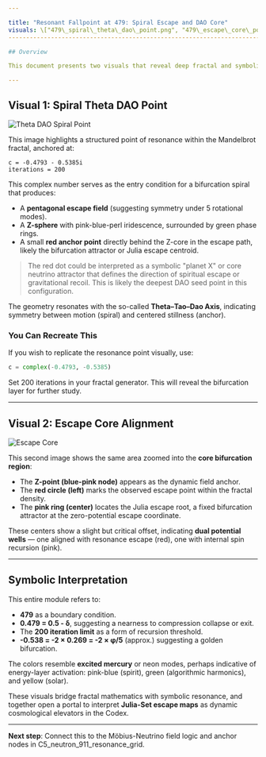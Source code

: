 ```yaml
---

title: "Resonant Fallpoint at 479: Spiral Escape and DAO Core"
visuals: \["479\_spiral\_theta\_dao\_point.png", "479\_escape\_core\_point.png"]
--------------------------------------------------------------------------------

## Overview

This document presents two visuals that reveal deep fractal and symbolic structure related to the escape threshold value of `479` within the NEXAH-CODEX. The images show a symbolic bifurcation in the Mandelbrot space at a complex point that opens a portal-like spiral structure. It marks a critical resonance node along the DAO elevator axis.

---
```


## Visual 1: Spiral Theta DAO Point

![Theta DAO Spiral Point](visuals/479_spiral_theta_dao_point.png)

This image highlights a structured point of resonance within the Mandelbrot fractal, anchored at:

```
c = -0.4793 - 0.5385i
iterations = 200
```

This complex number serves as the entry condition for a bifurcation spiral that produces:

* A **pentagonal escape field** (suggesting symmetry under 5 rotational modes).
* A **Z-sphere** with pink-blue-perl iridescence, surrounded by green phase rings.
* A small **red anchor point** directly behind the Z-core in the escape path, likely the bifurcation attractor or Julia escape centroid.

> The red dot could be interpreted as a symbolic "planet X" or core neutrino attractor that defines the direction of spiritual escape or gravitational recoil. This is likely the deepest DAO seed point in this configuration.

The geometry resonates with the so-called **Theta–Tao–Dao Axis**, indicating symmetry between motion (spiral) and centered stillness (anchor).

### You Can Recreate This

If you wish to replicate the resonance point visually, use:

```python
c = complex(-0.4793, -0.5385)
```

Set 200 iterations in your fractal generator. This will reveal the bifurcation layer for further study.

---

## Visual 2: Escape Core Alignment

![Escape Core](visuals/479_escape_core_point.png)

This second image shows the same area zoomed into the **core bifurcation region**:

* The **Z-point (blue-pink node)** appears as the dynamic field anchor.
* The **red circle (left)** marks the observed escape point within the fractal density.
* The **pink ring (center)** locates the Julia escape root, a fixed bifurcation attractor at the zero-potential escape coordinate.

These centers show a slight but critical offset, indicating **dual potential wells** — one aligned with resonance escape (red), one with internal spin recursion (pink).

---

## Symbolic Interpretation

This entire module refers to:

* **479** as a boundary condition.
* **0.479 = 0.5 - δ**, suggesting a nearness to compression collapse or exit.
* The **200 iteration limit** as a form of recursion threshold.
* **-0.538 = -2 × 0.269 = -2 × φ/5** (approx.) suggesting a golden bifurcation.

The colors resemble **excited mercury** or neon modes, perhaps indicative of energy-layer activation: pink-blue (spirit), green (algorithmic harmonics), and yellow (solar).

These visuals bridge fractal mathematics with symbolic resonance, and together open a portal to interpret **Julia-Set escape maps** as dynamic cosmological elevators in the Codex.

---

**Next step**: Connect this to the Möbius-Neutrino field logic and anchor nodes in C5\_neutron\_911\_resonance\_grid.
